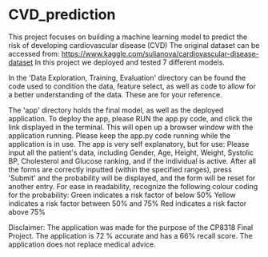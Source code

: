 # CVD_prediction
This project focuses on building a machine learning model to predict the risk of developing cardiovascular disease (CVD)
The original dataset can be accessed from: https://www.kaggle.com/sulianova/cardiovascular-disease-dataset
In this project we deployed and tested 7 different models.

In the 'Data Exploration, Training, Evaluation' directory can be found the code used to condition the data, feature
select, as well as code to allow for a better understanding of the data. These are for your reference.

The 'app' directory holds the final model, as well as the deployed application. 
To deploy the app, please RUN the app.py code, and click the link displayed in the terminal. This will open up a 
browser window with the application running. 
Please keep the app.py code running while the application is in use.
The app is very self explanatory, but for use:
Please input all the patient's data, including Gender, Age, Height, Weight, Systolic BP, Cholesterol and Glucose
ranking, and if the individual is active. After all the forms are correctly inputted (within the specified ranges),
press 'Submit' and the probability will be displayed, and the form will be reset for another entry.
For ease in readability, recognize the following colour coding for the probability:
Green indicates a risk factor of below 50%
Yellow indicates a risk factor between 50% and 75%
Red indicates a risk factor above 75%

Disclaimer: The application was made for the purpose of the CP8318 Final Project. The application is 72 % accurate and has a 66% recall score. The application does not replace medical advice. 
